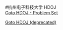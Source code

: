 #杭州电子科技大学 HDOJ  
[Goto HDOJ - Problem Set](http://acm.split.hdu.edu.cn/listproblem.php?vol=1 "Problem Set")  
  
[Goto HDOJ (deprecated)](http://acm.hdu.edu.cn/listproblem.php?vol=1 "HDOJ")  
